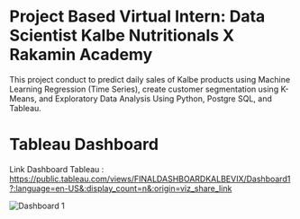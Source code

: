 # Project Based Virtual Intern: Data Scientist Kalbe Nutritionals X Rakamin Academy
This project conduct to predict daily sales of Kalbe products using  Machine Learning Regression (Time Series), create customer segmentation using K-Means, and Exploratory Data Analysis  Using Python, Postgre SQL, and Tableau. 
# **Tableau Dashboard**
Link Dashboard Tableau : https://public.tableau.com/views/FINALDASHBOARDKALBEVIX/Dashboard1?:language=en-US&:display_count=n&:origin=viz_share_link


![Dashboard 1](https://github.com/zulfaikarF99/VIX-Kalbe-Forecasting-and-Clustering/assets/101247674/24fb7659-5434-46b4-8030-5628bed8c6ec)

